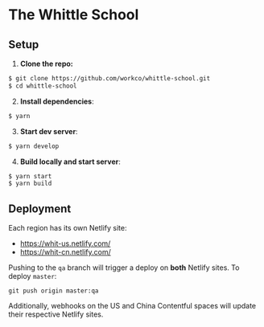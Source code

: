 # The Whittle School

## Setup

1. **Clone the repo:**

```sh
$ git clone https://github.com/workco/whittle-school.git
$ cd whittle-school
```

2. **Install dependencies**:

```sh
$ yarn
```

3. **Start dev server**:

```sh
$ yarn develop
```

4. **Build locally and start server**:

```sh
$ yarn start
$ yarn build
```

## Deployment

Each region has its own Netlify site:

- https://whit-us.netlify.com/
- https://whit-cn.netlify.com/

Pushing to the `qa` branch will trigger a deploy on **both** Netlify sites. To deploy `master`:

```
git push origin master:qa
```

Additionally, webhooks on the US and China Contentful spaces will update their respective Netlify sites.
